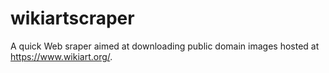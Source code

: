 # wikiartscraper
A quick Web sraper aimed at downloading public domain images hosted at https://www.wikiart.org/.
